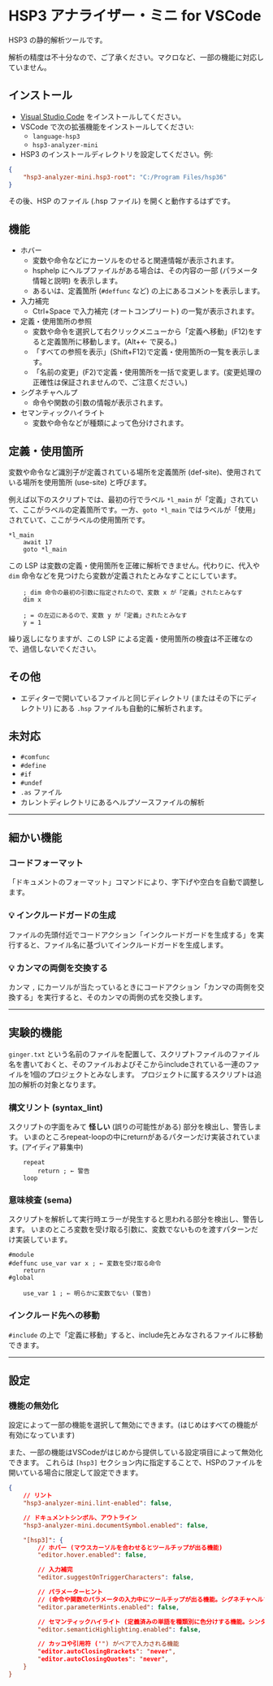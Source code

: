 # HSP3 アナライザー・ミニ for VSCode

HSP3 の静的解析ツールです。

解析の精度は不十分なので、ご了承ください。マクロなど、一部の機能に対応していません。

## インストール

- [Visual Studio Code](https://code.visualstudio.com) をインストールしてください。
- VSCode で次の拡張機能をインストールしてください:
    - `language-hsp3`
    - `hsp3-analyzer-mini`
- HSP3 のインストールディレクトリを設定してください。例:

```json
{
    "hsp3-analyzer-mini.hsp3-root": "C:/Program Files/hsp36"
}
```

その後、HSP のファイル (.hsp ファイル) を開くと動作するはずです。

## 機能

- ホバー
    - 変数や命令などにカーソルをのせると関連情報が表示されます。
    - hsphelp にヘルプファイルがある場合は、その内容の一部 (パラメータ情報と説明) を表示します。
    - あるいは、定義箇所 (`#deffunc` など) の上にあるコメントを表示します。
- 入力補完
    - Ctrl+Space で入力補完 (オートコンプリート) の一覧が表示されます。
- 定義・使用箇所の参照
    - 変数や命令を選択して右クリックメニューから「定義へ移動」(F12)をすると定義箇所に移動します。(Alt+← で戻る。)
    - 「すべての参照を表示」(Shift+F12)で定義・使用箇所の一覧を表示します。
    - 「名前の変更」(F2)で定義・使用箇所を一括で変更します。(変更処理の正確性は保証されませんので、ご注意ください。)
- シグネチャヘルプ
    - 命令や関数の引数の情報が表示されます。
- セマンティックハイライト
    - 変数や命令などが種類によって色分けされます。

## 定義・使用箇所

変数や命令など識別子が定義されている場所を定義箇所 (def-site)、使用されている場所を使用箇所 (use-site) と呼びます。

例えば以下のスクリプトでは、最初の行でラベル `*l_main` が「定義」されていて、ここがラベルの定義箇所です。一方、`goto *l_main` ではラベルが「使用」されていて、ここがラベルの使用箇所です。

```hsp
*l_main
    await 17
    goto *l_main
```

この LSP は変数の定義・使用箇所を正確に解析できません。代わりに、代入や `dim` 命令などを見つけたら変数が定義されたとみなすことにしています。

```hsp
    ; dim 命令の最初の引数に指定されたので、変数 x が「定義」されたとみなす
    dim x

    ; = の左辺にあるので、変数 y が「定義」されたとみなす
    y = 1
```

繰り返しになりますが、この LSP による定義・使用箇所の検査は不正確なので、過信しないでください。

## その他

- エディターで開いているファイルと同じディレクトリ (またはその下にディレクトリ) にある `.hsp` ファイルも自動的に解析されます。

## 未対応

- `#comfunc`
- `#define`
- `#if`
- `#undef`
- `.as` ファイル
- カレントディレクトリにあるヘルプソースファイルの解析

----

## 細かい機能

### コードフォーマット

「ドキュメントのフォーマット」コマンドにより、字下げや空白を自動で調整します。

### 💡 インクルードガードの生成

ファイルの先頭付近でコードアクション「インクルードガードを生成する」を実行すると、ファイル名に基づいてインクルードガードを生成します。

### 💡 カンマの両側を交換する

カンマ `,` にカーソルが当たっているときにコードアクション「カンマの両側を交換する」を実行すると、そのカンマの両側の式を交換します。

----

## 実験的機能

`ginger.txt` という名前のファイルを配置して、スクリプトファイルのファイル名を書いておくと、そのファイルおよびそこからincludeされている一連のファイルを1個のプロジェクトとみなします。
プロジェクトに属するスクリプトは追加の解析の対象となります。

### 構文リント (syntax_lint)

スクリプトの字面をみて **怪しい** (誤りの可能性がある) 部分を検出し、警告します。
いまのところrepeat-loopの中にreturnがあるパターンだけ実装されています。(アイディア募集中)

```hsp
    repeat
        return ; ← 警告
    loop
```

### 意味検査 (sema)

スクリプトを解析して実行時エラーが発生すると思われる部分を検出し、警告します。
いまのところ変数を受け取る引数に、変数でないものを渡すパターンだけ実装しています。

```hsp
#module
#deffunc use_var var x ; ← 変数を受け取る命令
    return
#global

    use_var 1 ; ← 明らかに変数でない (警告)
```

### インクルード先への移動

`#include` の上で「定義に移動」すると、include先とみなされるファイルに移動できます。

----

## 設定

### 機能の無効化

設定によって一部の機能を選択して無効にできます。(はじめはすべての機能が有効になっています)

また、一部の機能はVSCodeがはじめから提供している設定項目によって無効化できます。
これらは `[hsp3]` セクション内に指定することで、HSPのファイルを開いている場合に限定して設定できます。

```json
{
    // リント
    "hsp3-analyzer-mini.lint-enabled": false,

    // ドキュメントシンボル、アウトライン
    "hsp3-analyzer-mini.documentSymbol.enabled": false,

    "[hsp3]": {
        // ホバー (マウスカーソルを合わせるとツールチップが出る機能)
        "editor.hover.enabled": false,

        // 入力補完
        "editor.suggestOnTriggerCharacters": false,

        // パラメーターヒント
        // (命令や関数のパラメータの入力中にツールチップが出る機能。シグネチャヘルプともいう)
        "editor.parameterHints.enabled": false,

        // セマンティックハイライト (定義済みの単語を種類別に色分けする機能。シンタックスハイライトとは別)
        "editor.semanticHighlighting.enabled": false,

        // カッコや引用符 ('") がペアで入力される機能
        "editor.autoClosingBrackets": "never",
        "editor.autoClosingQuotes": "never",
    }
}
```
